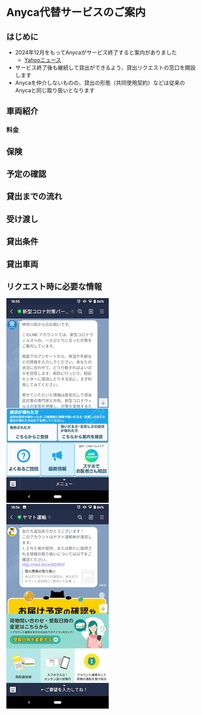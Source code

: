 # Anyca代替サービスのご案内

## はじめに
- 2024年12月をもってAnycaがサービス終了すると案内がありました
  - [Yahooニュース](https://news.yahoo.co.jp/articles/554abf0dafb95ab3bfbb9f7c1d5f3f93a3e4a449)
- サービス終了後も継続して貸出ができるよう、貸出リクエストの窓口を開設します
- Anycaを仲介しないものの、貸出の形態（共同使用契約）などは従来のAnycaと同じ取り扱いとなります

## 車両紹介
### 料金

## 保険
## 予定の確認
## 貸出までの流れ
## 受け渡し
## 貸出条件
## 貸出車両
## リクエスト時に必要な情報


![神奈川県](/images/0-1.png)![クロネコヤマト](/images/0-2.png)


